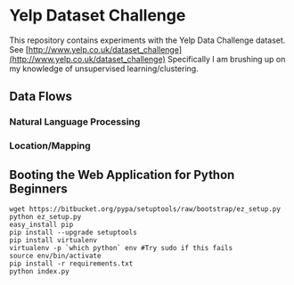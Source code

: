 # Yelp Dataset Challenge

This repository contains experiments with the Yelp Data Challenge dataset. See [http://www.yelp.co.uk/dataset_challenge](http://www.yelp.co.uk/dataset_challenge) Specifically I am brushing up on my knowledge of unsupervised learning/clustering.

## Data Flows

### Natural Language Processing

### Location/Mapping

## Booting the Web Application for Python Beginners

```
wget https://bitbucket.org/pypa/setuptools/raw/bootstrap/ez_setup.py
python ez_setup.py
easy_install pip
pip install --upgrade setuptools
pip install virtualenv
virtualenv -p `which python` env #Try sudo if this fails
source env/bin/activate
pip install -r requirements.txt
python index.py
```
